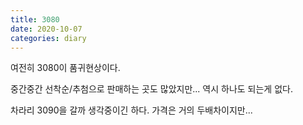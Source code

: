 ```yaml
---
title: 3080
date: 2020-10-07
categories: diary
---
```

여전히 3080이 품귀현상이다.

중간중간 선착순/추첨으로 판매하는 곳도 많았지만... 역시 하나도 되는게 없다.

차라리 3090을 갈까 생각중이긴 하다. 가격은 거의 두배차이지만...
